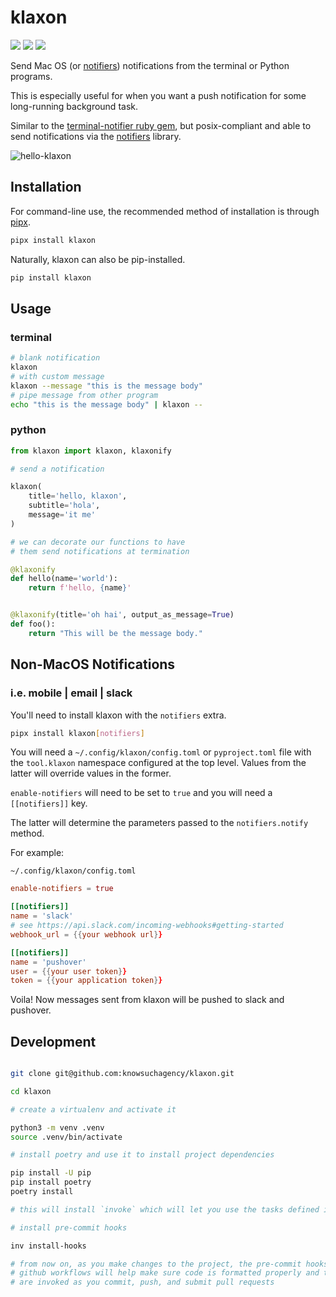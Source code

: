 # klaxon

![](https://github.com/knowsuchagency/klaxon/workflows/black/badge.svg)
![](https://github.com/knowsuchagency/klaxon/workflows/mypy/badge.svg)
![](https://github.com/knowsuchagency/klaxon/workflows/unit%20tests/badge.svg)

Send Mac OS (or [notifiers][notifiers]) notifications from the terminal or Python programs.

This is especially useful for when you want a push notification
for some long-running background task.

Similar to the [terminal-notifier ruby gem][terminal-notifier],
but posix-compliant and able to send notifications via
the [notifiers][notifiers] library.

![hello-klaxon](static/recording.gif)

## Installation
For command-line use, the recommended method of installation is through [pipx].
```bash
pipx install klaxon
```
Naturally, klaxon can also be pip-installed.
```bash
pip install klaxon
```

## Usage

### terminal

```bash
# blank notification
klaxon
# with custom message
klaxon --message "this is the message body"
# pipe message from other program
echo "this is the message body" | klaxon --
```

### python

```python
from klaxon import klaxon, klaxonify

# send a notification

klaxon(
    title='hello, klaxon',
    subtitle='hola',
    message='it me'
)

# we can decorate our functions to have
# them send notifications at termination

@klaxonify
def hello(name='world'):
    return f'hello, {name}'


@klaxonify(title='oh hai', output_as_message=True)
def foo():
    return "This will be the message body."

```

## Non-MacOS Notifications

### i.e. mobile | email | slack

You'll need to install klaxon with the `notifiers` extra.

```bash
pipx install klaxon[notifiers]
```

You will need a `~/.config/klaxon/config.toml` or `pyproject.toml` file with the
`tool.klaxon` namespace configured at the top level. Values from the latter will
override values in the former.

`enable-notifiers` will need to be set to `true` and you will need a `[[notifiers]]` key.

The latter will determine the parameters passed to the `notifiers.notify` method.

For example:

`~/.config/klaxon/config.toml`
```toml
enable-notifiers = true

[[notifiers]]
name = 'slack'
# see https://api.slack.com/incoming-webhooks#getting-started
webhook_url = {{your webhook url}}

[[notifiers]]
name = 'pushover'
user = {{your user token}}
token = {{your application token}}
```

Voila! Now messages sent from klaxon will be pushed to slack and pushover.

## Development

```bash

git clone git@github.com:knowsuchagency/klaxon.git

cd klaxon

# create a virtualenv and activate it

python3 -m venv .venv
source .venv/bin/activate

# install poetry and use it to install project dependencies

pip install -U pip
pip install poetry
poetry install

# this will install `invoke` which will let you use the tasks defined in `tasks.py`

# install pre-commit hooks

inv install-hooks

# from now on, as you make changes to the project, the pre-commit hooks and
# github workflows will help make sure code is formatted properly and tests
# are invoked as you commit, push, and submit pull requests
```


[terminal-notifier]: https://github.com/julienXX/terminal-notifier
[pipx]: https://github.com/pipxproject/pipx
[osascript]: https://apple.stackexchange.com/questions/57412/how-can-i-trigger-a-notification-center-notification-from-an-applescript-or-shel/115373#115373
[notifiers]: https://github.com/notifiers/notifiers
